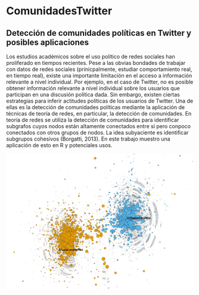 # ComunidadesTwitter
## Detección de comunidades políticas en Twitter y posibles aplicaciones

Los estudios académicos sobre el uso político de redes sociales han proliferado en tiempos recientes. Pese a las obvias bondades de trabajar con datos de redes sociales (prinicpalmente, estudiar comportamiento real, en tiempo real), existe una importante limitación en el acceso a información relevante a nivel individual. Por ejemplo, en el caso de Twitter, no es posible obtener información relevante a nivel individual sobre los usuarios que participan en una discusión política dada. Sin embargo, existen ciertas estrategias para inferir actitudes políticas de los usuarios de Twitter. Una de ellas es la detección de comunidades políticas mediante la aplicación de técnicas de teoría de redes, en particular, la detección de comunidades. En teoría de redes se utiliza la detección de comunidades para identificar subgrafos cuyos nodos están altamente conectados entre sí pero conpoco conectados con otros grupos de nodos. La idea subyaciente es identificar subgrupos cohesivos (Borgatti, 2013). En este trabajo muestro una aplicación de esto en R y potenciales usos.

 ![](ima1.jpg)










